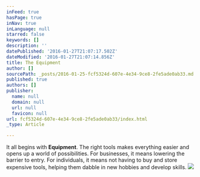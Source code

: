 ```yaml
---
inFeed: true
hasPage: true
inNav: true
inLanguage: null
starred: false
keywords: []
description: ''
datePublished: '2016-01-27T21:07:17.502Z'
dateModified: '2016-01-27T21:07:14.856Z'
title: The Equipment
author: []
sourcePath: _posts/2016-01-25-fcf5324d-607e-4e34-9ce8-2fe5ade0ab33.md
published: true
authors: []
publisher:
  name: null
  domain: null
  url: null
  favicon: null
url: fcf5324d-607e-4e34-9ce8-2fe5ade0ab33/index.html
_type: Article

---
```

It all begins with **Equipment**. The right tools makes everything easier and opens up a world of possibilities. For businesses, it means lowering the barrier to entry. For individuals, it means not having to buy and store expensive tools, helping them dabble in new hobbies and develop skills.
![](https://the-grid-user-content.s3-us-west-2.amazonaws.com/49f589c1-39cf-412d-a5ec-82cece88c26e.jpg)